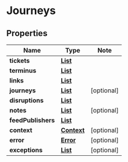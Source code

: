 # Journeys

## Properties

Name | Type | Note
---- | ---- | ----
**tickets** | [**List<Ticket>**](Ticket.md) | 
**terminus** | [**List<StopArea>**](StopArea.md) | 
**links** | [**List<LinkSchema>**](LinkSchema.md) | 
**journeys** | [**List<Journey>**](Journey.md) | [optional] 
**disruptions** | [**List<Disruption>**](Disruption.md) | 
**notes** | [**List<Note>**](Note.md) | [optional] 
**feedPublishers** | [**List<FeedPublisher>**](FeedPublisher.md) | 
**context** | [**Context**](Context.md) | [optional] 
**error** | [**Error**](Error.md) | [optional] 
**exceptions** | [**List<Exception>**](Exception.md) | [optional] 

